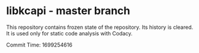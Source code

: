 # libkcapi - master branch

This repository contains frozen state of the repository.
Its history is cleared. It is used only for static code
analysis with Codacy.

Commit Time: 1699254616